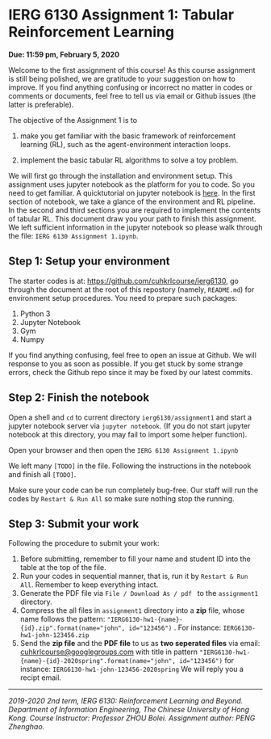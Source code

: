 # IERG 6130 Assignment 1: Tabular Reinforcement Learning



**Due: 11:59 pm, February 5, 2020**



Welcome to the first assignment of this course! As this course assignment is still being polished, we are gratitude to your suggestion on how to improve. If you find anything confusing or incorrect no matter in codes or comments or documents, feel free to tell us via email or Github issues (the latter is preferable).

The objective of the Assignment 1 is to 

1. make you get familiar with the basic framework of reinforcement learning (RL), such as the agent-environment interaction loops. 

2. implement the basic tabular RL algorithms to solve a toy problem.

We will first go through the installation and environment setup. This assignment uses jupyter notebook as the platform for you to code. So you need to get familiar. A quicktutorial on jupyter notebook is [here](https://www.dataquest.io/blog/jupyter-notebook-tutorial/). In the first section of notebook, we take a glance of the environment and RL pipeline. In the second and third sections you are required to implement the contents of tabular RL. This document draw you your path to finish this assignment. We left sufficient information in the jupyter notebook so please walk through the file: `IERG 6130 Assignment 1.ipynb`.



## Step 1: Setup your environment

The starter codes is at: https://github.com/cuhkrlcourse/ierg6130, go through the document at the root of this repostory (namely, `README.md`) for environment setup procedures. You need to prepare such packages:

1. Python 3
2. Jupyter Notebook
3. Gym
4. Numpy

If you find anything confusing, feel free to open an issue at Github. We will response to you as soon as possible. If you get stuck by some strange errors, check the Github repo since it may be fixed by our latest commits.



## Step 2: Finish the notebook

Open a shell and `cd` to current directory `ierg6130/assignment1` and start a jupyter notebook server via `jupyter notebook`. (If you do not start jupyter notebook at this directory, you may fail to import some helper function).

Open your browser and then open the `IERG 6130 Assignment 1.ipynb`

We left many `[TODO]` in the file. Following the instructions in the notebook and finish all `[TODO]`. 

Make sure your code can be run completely bug-free. Our staff will run the codes by `Restart & Run All` so make sure nothing stop the running.



## Step 3: Submit your work

Following the procedure to submit your work:

1. Before submitting, remember to fill your name and student ID into the table at the top of the file.
2. Run your codes in sequential manner, that is, run it by `Restart & Run All`. Remember to keep everything intact.
3. Generate the PDF file via `File / Download As / pdf ` to the `assignment1` directory.
4. Compress the all files in `assignment1` directory into a **zip** file, whose name follows the pattern: `"IERG6130-hw1-{name}-{id}.zip".format(name="john", id="123456")` . For instance: `IERG6130-hw1-john-123456.zip`
5. Send the **zip file** and the **PDF file** to us as **two seperated files** via email: cuhkrlcourse@googlegroups.com with title in pattern `"IERG6130-hw1-{name}-{id}-2020spring".format(name="john", id="123456")` for instance: `IERG6130-hw1-john-123456-2020spring` We will reply you a recipt email.



------

*2019-2020 2nd term, IERG 6130: Reinforcement Learning and Beyond. Department of Information Engineering, The Chinese University of Hong Kong. Course Instructor: Professor ZHOU Bolei. Assignment author: PENG Zhenghao.*
